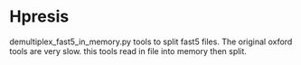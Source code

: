 # Hpresis
demultiplex_fast5_in_memory.py
tools to split fast5 files. The original oxford tools are very slow. this tools read in file into memory then split.
